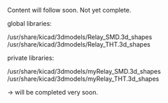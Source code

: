 Content will follow soon. Not yet complete.

global libraries:

/usr/share/kicad/3dmodels/Relay_SMD.3d_shapes
/usr/share/kicad/3dmodels/Relay_THT.3d_shapes

private libraries:

/usr/share/kicad/3dmodels/myRelay_SMD.3d_shapes
/usr/share/kicad/3dmodels/myRelay_THT.3d_shapes

-> will be completed very soon.
